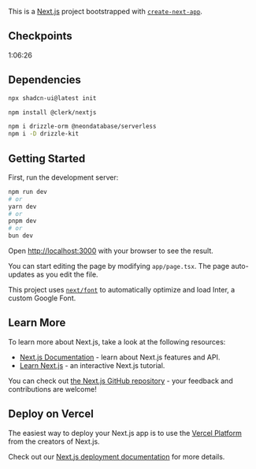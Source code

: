 This is a [Next.js](https://nextjs.org/) project bootstrapped with [`create-next-app`](https://github.com/vercel/next.js/tree/canary/packages/create-next-app).

## Checkpoints
1:06:26

## Dependencies
```bash
npx shadcn-ui@latest init

npm install @clerk/nextjs

npm i drizzle-orm @neondatabase/serverless
npm i -D drizzle-kit

```

## Getting Started

First, run the development server:

```bash
npm run dev
# or
yarn dev
# or
pnpm dev
# or
bun dev
```

Open [http://localhost:3000](http://localhost:3000) with your browser to see the result.

You can start editing the page by modifying `app/page.tsx`. The page auto-updates as you edit the file.

This project uses [`next/font`](https://nextjs.org/docs/basic-features/font-optimization) to automatically optimize and load Inter, a custom Google Font.

## Learn More

To learn more about Next.js, take a look at the following resources:

- [Next.js Documentation](https://nextjs.org/docs) - learn about Next.js features and API.
- [Learn Next.js](https://nextjs.org/learn) - an interactive Next.js tutorial.

You can check out [the Next.js GitHub repository](https://github.com/vercel/next.js/) - your feedback and contributions are welcome!

## Deploy on Vercel

The easiest way to deploy your Next.js app is to use the [Vercel Platform](https://vercel.com/new?utm_medium=default-template&filter=next.js&utm_source=create-next-app&utm_campaign=create-next-app-readme) from the creators of Next.js.

Check out our [Next.js deployment documentation](https://nextjs.org/docs/deployment) for more details.

<!-- NEXT_PUBLIC_CLERK_PUBLISHABLE_KEY=pk_test_ZW5nYWdlZC1lbXUtMy5jbGVyay5hY2NvdW50cy5kZXYk
CLERK_SECRET_KEY=sk_test_2lobJKPO3VkZF4xG7JMBnq9C2puh6hleVZrIKM6fpz

NEXT_PUBLIC_CLERK_SIGN_IN_URL=/sign-in
NEXT_PUBLIC_CLERK_SIGN_UP_URL=/sign-up
NEXT_PUBLIC_CLERK_AFTER_SIGN_IN_URL=/dashboard
NEXT_PUBLIC_CLERK_AFTER_SIGN_UP_URL=/dashboard
NEXT_PUBLIC_CLERK_AFTER_SIGN_OUT_URL=/

NEXT_PUBLIC_CLERK_PUBLIC_ROUTES='/'


DATABASE_URL=postgresql://Ai-content-generator_owner:7CRTEQvgm0PZ@ep-shiny-breeze-a51336ag.us-east-2.aws.neon.tech/buddies-finance?sslmode=require 
-->
